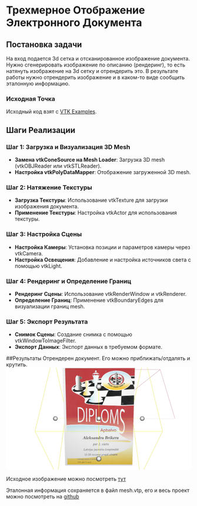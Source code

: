 # Трехмерное Отображение Электронного Документа

## Постановка задачи
На вход подается 3d сетка и отсканированное изображение документа. Нужно сгенерировать изображение по описанию (рендеринг), то есть натянуть изображение на 3d сетку и отрендерить это. В результате работы нужно отрендерить изображение и в каком-то виде сообщить эталонную информацию.

### Исходная Точка
Исходный код взят с [VTK Examples](https://examples.vtk.org/site/Cxx/Tutorial/Tutorial_Step6/).

## Шаги Реализации

### Шаг 1: Загрузка и Визуализация 3D Mesh
- **Замена vtkConeSource на Mesh Loader**: Загрузка 3D mesh (vtkOBJReader или vtkSTLReader).
- **Настройка vtkPolyDataMapper**: Отображение загруженной 3D mesh.

### Шаг 2: Натяжение Текстуры
- **Загрузка Текстуры**: Использование vtkTexture для загрузки изображения документа.
- **Применение Текстуры**: Настройка vtkActor для использования текстуры.

### Шаг 3: Настройка Сцены
- **Настройка Камеры**: Установка позиции и параметров камеры через vtkCamera.
- **Настройка Освещения**: Добавление и настройка источников света с помощью vtkLight.

### Шаг 4: Рендеринг и Определение Границ
- **Рендеринг Сцены**: Использование vtkRenderWindow и vtkRenderer.
- **Определение Границ**: Применение vtkBoundaryEdges для визуализации границ mesh.

### Шаг 5: Экспорт Результата
- **Снимок Сцены**: Создание снимка с помощью vtkWindowToImageFilter.
- **Экспорт Данных**: Экспорт данных в требуемом формате.

##Результаты
Отрендерен документ. Его можно приближать/отдалять и крутить. 
![alt text](https://github.com/ab8080/rendering/blob/master/screenshot.png)

Исходное изображение можно посмотреть [тут](https://github.com/ab8080/rendering/blob/master/chess.jpeg)

Эталонная информация сохраняется в файл mesh.vtp, его и весь проект можно посмотреть на [github](https://github.com/ab8080/rendering)

